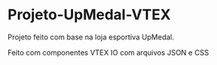 # Projeto-UpMedal-VTEX

Projeto feito com base na loja esportiva UpMedal.

Feito com componentes VTEX IO com arquivos JSON e CSS
